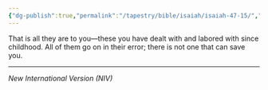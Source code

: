 ```yaml
---
{"dg-publish":true,"permalink":"/tapestry/bible/isaiah/isaiah-47-15/","title":"Isaiah 47:15","hide":true,"tags":["bible-verse","bible-verse"],"dgHomeLink":true,"dgShowLocalGraph":true,"dgEnableSearch":true}
---
```


That is all they are to you—these you have dealt with and labored with since childhood.
All of them go on in their error; there is not one that can save you.

---
*New International Version (NIV)*